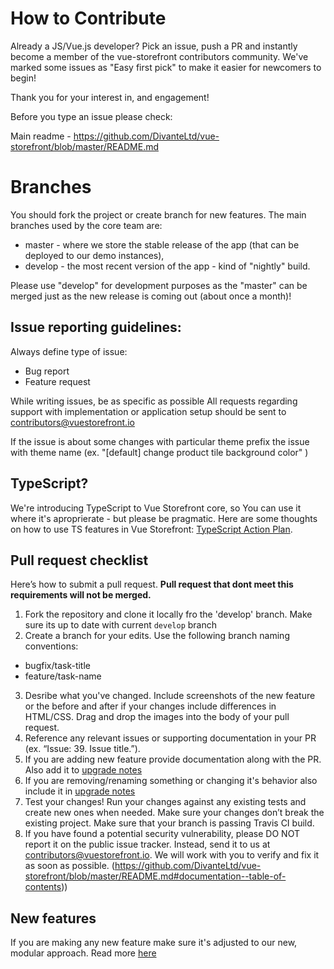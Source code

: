 # How to Contribute

Already a JS/Vue.js developer? Pick an issue, push a PR and instantly become a member of the vue-storefront contributors community.
We've marked some issues as "Easy first pick" to make it easier for newcomers to begin!

Thank you for your interest in, and engagement!

Before you type an issue please check:

Main readme - https://github.com/DivanteLtd/vue-storefront/blob/master/README.md

# Branches

You should fork the project or create branch for new features.
The main branches used by the core team are:

- master - where we store the stable release of the app (that can be deployed to our demo instances),
- develop - the most recent version of the app - kind of "nightly" build.

Please use "develop" for development purposes as the "master" can be merged just as the new release is coming out (about once a month)!

## Issue reporting guidelines:

Always define type of issue:
* Bug report
* Feature request

While writing issues, be as specific as possible
All requests regarding support with implementation or application setup should be sent to contributors@vuestorefront.io

If the issue is about some changes with particular theme prefix the issue with theme name (ex. "[default] change product tile background color" )

## TypeScript?

We're introducing TypeScript to Vue Storefront core, so You can use it where it's aproprierate - but please be pragmatic.
Here are some thoughts on how to use TS features in Vue Storefront: [TypeScript Action Plan](https://github.com/DivanteLtd/vue-storefront/blob/master/doc/TypeScript%20Action%20Plan.md).

## Pull request checklist

Here’s how to submit a pull request. <b>Pull request that dont meet this requirements will not be merged.</b>

1. Fork the repository and clone it locally fro the 'develop' branch. Make sure its up to date with current `develop` branch
2. Create a branch for your edits. Use the following branch naming conventions:
 * bugfix/task-title
 * feature/task-name
3. Desribe what you've changed. Include screenshots of the new feature or the before and after if your changes include differences in HTML/CSS. Drag and drop the images into the body of your pull request.
4. Reference any relevant issues or supporting documentation in your PR (ex. “Issue: 39. Issue title.”).
5. If you are adding new feature provide documentation along with the PR. Also add it to [upgrade notes](https://github.com/DivanteLtd/vue-storefront/blob/master/doc/Upgrade%20notes.md)
6. If you are removing/renaming something or changing it's behavior also include it in [upgrade notes](https://github.com/DivanteLtd/vue-storefront/blob/master/doc/Upgrade%20notes.md)
7. Test your changes! Run your changes against any existing tests and create new ones when needed. Make sure your changes don’t break the existing project. Make sure that your branch is passing Travis CI build.
8. If you have found a potential security vulnerability, please DO NOT report it on the public issue tracker. Instead, send it to us at contributors@vuestorefront.io. We will work with you to verify and fix it as soon as possible.
(https://github.com/DivanteLtd/vue-storefront/blob/master/README.md#documentation--table-of-contents))

## New features

If you are making any new feature make sure it's adjusted to our new, modular approach. Read more [here](https://github.com/DivanteLtd/vue-storefront/blob/master/doc/api-modules/about-modules.md)
